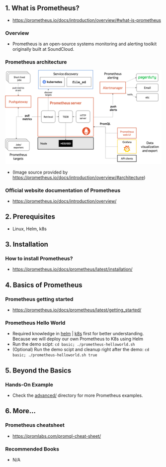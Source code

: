 ## 1. What is Prometheus?

- https://prometheus.io/docs/introduction/overview/#what-is-prometheus

### Overview

- Prometheus is an open-source systems monitoring and alerting toolkit originally built at SoundCloud.

### Prometheus architecture

<img src="../../assets/images/prometheus/prometheus-architecture.png" width="700">

- (Image source provided by https://prometheus.io/docs/introduction/overview/#architecture)

### Official website documentation of Prometheus

- https://prometheus.io/docs/introduction/overview/

## 2. Prerequisites

- Linux, Helm, k8s

## 3. Installation

### How to install Prometheus?

- https://prometheus.io/docs/prometheus/latest/installation/

## 4. Basics of Prometheus

### Prometheus getting started

- https://prometheus.io/docs/prometheus/latest/getting_started/

### Prometheus Hello World

- Required knowledge in [helm](../../topics/helm/) | [k8s](../../topics/k8s/) first for better understanding. Because we will deploy our own Prometheus to K8s using Helm
- Run the demo scipt: `cd basic; ./prometheus-helloworld.sh`
- (Optional) Run the demo scipt and cleanup right after the demo: `cd basic; ./prometheus-helloworld.sh true`

## 5. Beyond the Basics

### Hands-On Example

- Check the [advanced/](./advanced/) directory for more Prometheus examples.

## 6. More...

### Prometheus cheatsheet

- https://promlabs.com/promql-cheat-sheet/

### Recommended Books

- N/A

